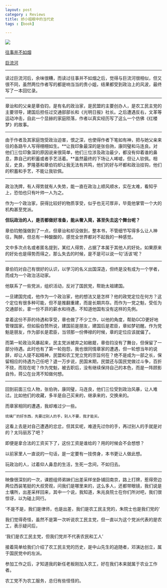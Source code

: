 ```yaml
---
layout: post
category : Reviews
title: 娇小姐眼中的当代史
tags : [book]

---
```


![](http://img4.douban.com/lpic/s1108667.jpg)

[往事并不如烟](http://book.douban.com/subject/1059336/)

[巨流河](http://jaasly.github.io/reviews/2013/09/01/Flowing-river-Weebly/)

---



读过巨流河后，余味很糟，而读过往事并不如烟之后，觉得与巨流河很相似，但又很不同，虽然两位作者写的都是响当当的贵小姐，结果都受到政治上的风波，最终写了一本回忆录。


---

章诒和的父亲是章伯钧，是有名的政治家，是民盟的主要创办人，是农工民主党的主要领导，建国后担任过交通部部长和《光明日报》社长。之后遭遇反右，文革等运动冲击，自此一个显赫的家庭陨落，作者以真实经历写了这么一个仿佛《红楼梦》的故事。


---

由于作者及其家庭饱受政治迫害，恨之深，也使得作者下笔如有神，把与她父亲来往的各路牛人写得栩栩如生。**让我印象最深的是张伯驹，康同璧和马连良。对他们三位印象深的原因说来很简单，他们三位涉及政治最少，都没有仰着谁的鼻息，靠自己的积蓄或者手艺活着。**虽然最终的下场让人唏嘘，但让人钦佩。相反，史良，罗隆基和章伯钧却让我无法有共鸣，他们的好与坏都和政治挂钩，他们的积蓄和手艺，不能让我钦佩。



---

政治洗牌，有人得势就有人失势，能一直在政治上顺风顺水，实在太难，看知乎上，恐怕也只有叶帅一人为之。

作为一个政治家，获得比较好的物质享受，似乎也无可厚非，毕竟他掌管一个大的机构甚至党派。

**但玩政治的人，是否都做好准备，能从奢入简，甚至失去这个舞台呢？**

章伯钧勉强做到了一点，但章诒和却没做到，整本书，不管细节写得多么让人神往，陶醉，但总有一种酸酸的，感觉全世界都对不起我的一种感觉。

文中多次点名或者匿名提到，某红人得势，占据了本属于其他人的好处。如果原来的好处也是得势而得之，那么失去的时候，是不是可以说一句’活该‘呢？

---

章伯钧对自己有很好的认识，以学习的名义出国深造，但终是没有成为一个学者，而成为一个政治活动家。

他联系了一些党派，组织活动，反对了国民党，帮助太祖建国。

一旦建国完成，他作为一个政治家，他的想法又是怎样？他的政党定位在何方？这个定位有很多种可能，但不是推翻重建，而是长期共存。而作为一党之魁，受任为交通部长，拿一份不菲的薪水和待遇，不知道他国有没有这样的先例。

拿着这份不菲的待遇和享受，章也做了不少工作，以他的角度，帮助GCD更好地管理国家。但如翦伯赞所说，建国前是朋友，建国后是君臣，章如梦初醒。作为党魁是朋友，作为部长是君臣，当领那一份俸禄的时候，章的定位应该就偏了。

而第一轮政治风暴起来，民主党派被弃之如敝屣，章伯钧没有了舞台，但保留了一部分待遇。此时也有了第一轮抱怨，我也很同情章家的遭遇，但一轮想当年的说辞，却让人提不起精神，民盟和农工党立党的宗旨何在？绝不是成为一部之长，保留相应的待遇为己任吧？退一万步说，民国末期，民盟还与国民党做过斗争，百折不挠，而现在呢？作为党魁，被去职后，没有继续保持自己的本色，而是一阵顾影自怜，蒋公在台湾不知做何想。

---

回到前面三位人物，张伯驹，康同璧，马连良，他们三位受到政治风暴，让人难过。比如他们的收藏，多半是自己买来的，继承来的，交换来的。

而章家相同的遭遇，我却难过少一些。

`琉璃厂的好东西，先要过别人的手，别人不要，我才能买。
`

这看上去是对自己遭遇的忿忿，但其实呢，难道先过你的手，再过别人的手就是对的？太玛丽苏了吧？

即便是拿合法的工资买下了，这份工资是谁给的？用的时候会不会想想？

以前家里人一直说的一句话，是一定要有一技傍身，本书更让人做此想。

玩政治的人，过着仰人鼻息的生活，生死一念间，不如归去。


---

映像很深刻的一次，课题组师弟妹们出差采样坐卧铺回南京，路上打牌，惹得旁边两位西装笔挺的大叔旁观，问我们是哪里来的，这么多人，还都带眼镜，我们说是土壤所，出差采样回来，其中一个说，我知道，朱兆良院士在你们所对吧，我们很惊讶，以为碰上同行。

’不是不是，我们是律师，也是出差，我们是农工民主党的，朱院士也是我们党的‘

我们觉得奇怪，虽然不是第一次听说农工民主党，但一直以为这个党派代表的是农工，表示疑问后，

‘我们是农工民主党，但我们党并不代表农民和工人’

接着简单给我们介绍了农工民主党的历史，是中山先生的追随者，邓演达创立，属于国民党中的左派。

参加工作之后，才知道我的新任老板刚加入农工，好在我们本来就属于农业工作者。

农工党不为农工服务，总归有些怪怪的。
